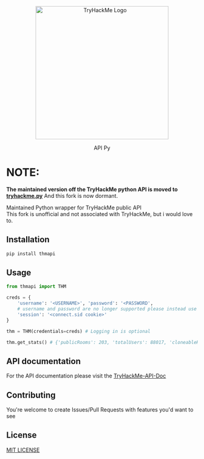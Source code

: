 <p align="center"><img src="https://assets.tryhackme.com/img/THMlogo.png" width="350" title="TryHackMe Logo"></p>
<p align="center">API Py</p>

# NOTE:
**The maintained version off the TryHackMe python API is moved to [tryhackme.py](https://github.com/gnarlito/tryhackme.py)**
And this fork is now dormant.
 
Maintained Python wrapper for TryHackMe public API  
This fork is unofficial and not associated with TryHackMe, but i would love to.

## Installation
```sh
pip install thmapi
```

## Usage
```python
from thmapi import THM

creds = {
    'username': '<USERNAME>', 'password': '<PASSWORD', 
    # username and password are no longer supported please instead use
    'session': '<connect.sid cookie>'
}

thm = THM(credentials=creds) # Logging in is optional

thm.get_stats() # {'publicRooms': 203, 'totalUsers': 88017, 'cloneableRooms': 967}
```
## API documentation
For the API documentation please visit the [TryHackMe-API-Doc](https://github.com/GnarLito/TryHackMe-API-Doc)


## Contributing
You're welcome to create Issues/Pull Requests with features you'd want to see

## License
[MIT LICENSE](https://github.com/szymex73/py-thmapi/blob/master/LICENSE)
